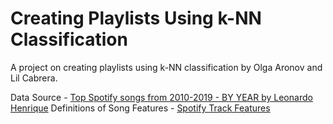 # Creating Playlists Using k-NN Classification

A project on creating playlists using k-NN classification by Olga Aronov and Lil Cabrera.

Data Source - [Top Spotify songs from 2010-2019 - BY YEAR by Leonardo Henrique](https://www.kaggle.com/leonardopena/top-spotify-songs-from-20102019-by-year?select=top10s.csv)
Definitions of Song Features - [Spotify Track Features](https://developer.spotify.com/documentation/web-api/reference/#/operations/get-audio-features)
